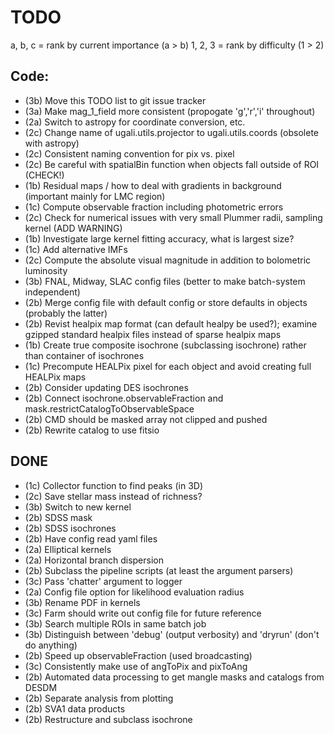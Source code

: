 # TODO

a, b, c = rank by current importance (a > b)
1, 2, 3 = rank by difficulty (1 > 2)

## Code:
* (3b) Move this TODO list to git issue tracker
* (3a) Make mag_1_field more consistent (propogate 'g','r','i' throughout)
* (2a) Switch to astropy for coordinate conversion, etc.
* (2c) Change name of ugali.utils.projector to ugali.utils.coords (obsolete with astropy)
* (2c) Consistent naming convention for pix vs. pixel
* (2c) Be careful with spatialBin function when objects fall outside of ROI (CHECK!)
* (1b) Residual maps / how to deal with gradients in background (important mainly for LMC region)
* (1c) Compute observable fraction including photometric errors
* (2c) Check for numerical issues with very small Plummer radii, sampling kernel (ADD WARNING)
* (1b) Investigate large kernel fitting accuracy, what is largest size?
* (1c) Add alternative IMFs
* (2c) Compute the absolute visual magnitude in addition to bolometric luminosity
* (3b) FNAL, Midway, SLAC config files (better to make batch-system independent)
* (2b) Merge config file with default config or store defaults in objects (probably the latter)
* (2b) Revist healpix map format (can default healpy be used?); examine gzipped standard healpix files instead of sparse healpix maps
* (1b) Create true composite isochrone (subclassing isochrone) rather than container of isochrones
* (1c) Precompute HEALPix pixel for each object and avoid creating full HEALPix maps
* (2b) Consider updating DES isochrones
* (2b) Connect isochrone.observableFraction and mask.restrictCatalogToObservableSpace
* (2b) CMD should be masked array not clipped and pushed
* (2b) Rewrite catalog to use fitsio

## DONE
* (1c) Collector function to find peaks (in 3D)
* (2c) Save stellar mass instead of richness?
* (3b) Switch to new kernel
* (2b) SDSS mask
* (2b) SDSS isochrones
* (2b) Have config read yaml files
* (2a) Elliptical kernels
* (2a) Horizontal branch dispersion
* (2b) Subclass the pipeline scripts (at least the argument parsers)
* (3c) Pass 'chatter' argument to logger
* (2a) Config file option for likelihood evaluation radius
* (3b) Rename PDF in kernels
* (3c) Farm should write out config file for future reference
* (3b) Search multiple ROIs in same batch job
* (3b) Distinguish between 'debug' (output verbosity) and 'dryrun' (don't do anything)
* (2b) Speed up observableFraction (used broadcasting)
* (3c) Consistently make use of angToPix and pixToAng
* (2b) Automated data processing to get mangle masks and catalogs from DESDM
* (2b) Separate analysis from plotting
* (2b) SVA1 data products
* (2b) Restructure and subclass isochrone
